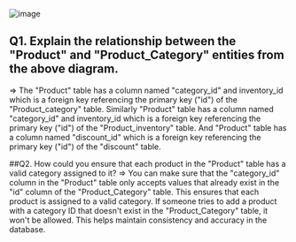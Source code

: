 ![image](https://github.com/riteshratn/DB-Assignment/assets/63911788/78febe0f-689d-4ebf-9679-c6c3455a41da)

## Q1.  Explain the relationship between the "Product" and "Product_Category" entities from the above diagram.
=> The "Product" table has a column named "category_id" and inventory_id which is a foreign key referencing the primary key ("id") of the "Product_category" table.
Similarly "Product" table has a column named "category_id" and inventory_id which is a foreign key referencing the primary key ("id") of the "Product_inventory" table.
And "Product" table has a column named "discount_id" which is a foreign key referencing the primary key ("id") of the "discount" table.

##Q2. How could you ensure that each product in the "Product" table has a valid category assigned to it?
=> You can make sure that the "category_id" column in the "Product" table only accepts values that already exist in the "id" column of the "Product_Category" table. This ensures that each product is assigned to a valid category.
If someone tries to add a product with a category ID that doesn't exist in the "Product_Category" table, it won't be allowed. This helps maintain consistency and accuracy in the database.
